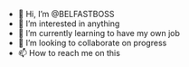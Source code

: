 - 👋 Hi, I’m @BELFASTBOSS
- 👀 I’m interested in anything 
- 🌱 I’m currently learning to have my own job 
- 💞️ I’m looking to collaborate on progress 
- 📫 How to reach me on this

<!---
BELFASTBOSS/BELFASTBOSS is a ✨ special ✨ repository because its `README.md` (this file) appears on your GitHub profile.
You can click the Preview link to take a look at your changes.
--->
